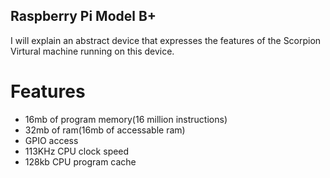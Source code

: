 ## Raspberry Pi Model B+
I will explain an abstract device that expresses the features of the Scorpion Virtural machine running on this device.

# Features
- 16mb of program memory(16 million instructions)
- 32mb of ram(16mb of accessable ram)
- GPIO access
- 113KHz CPU clock speed
- 128kb CPU program cache

